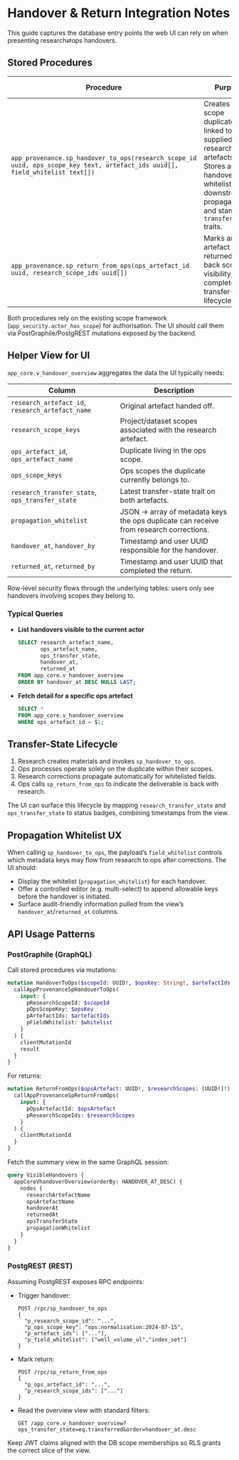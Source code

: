 # Handover & Return Integration Notes

This guide captures the database entry points the web UI can rely on when presenting research⇄ops handovers.

## Stored Procedures

| Procedure | Purpose | Typical Caller |
|-----------|---------|----------------|
| `app_provenance.sp_handover_to_ops(research_scope_id uuid, ops_scope_key text, artefact_ids uuid[], field_whitelist text[])` | Creates ops-scope duplicates linked to the supplied research artefacts. Stores a per-handover whitelist for downstream propagation and stamps `transfer_state` traits. | Research lab operators or API workflow controller. |
| `app_provenance.sp_return_from_ops(ops_artefact_id uuid, research_scope_ids uuid[])` | Marks an ops artefact as returned, adds back scope visibility, and completes the transfer-state lifecycle. | Ops lab techs / automation once deliverables are reconciled. |

Both procedures rely on the existing scope framework (`app_security.actor_has_scope`) for authorisation. The UI should call them via PostGraphile/PostgREST mutations exposed by the backend.

## Helper View for UI

`app_core.v_handover_overview` aggregates the data the UI typically needs:

| Column | Description |
|--------|-------------|
| `research_artefact_id`, `research_artefact_name` | Original artefact handed off. |
| `research_scope_keys` | Project/dataset scopes associated with the research artefact. |
| `ops_artefact_id`, `ops_artefact_name` | Duplicate living in the ops scope. |
| `ops_scope_keys` | Ops scopes the duplicate currently belongs to. |
| `research_transfer_state`, `ops_transfer_state` | Latest transfer-state trait on both artefacts. |
| `propagation_whitelist` | JSON → array of metadata keys the ops duplicate can receive from research corrections. |
| `handover_at`, `handover_by` | Timestamp and user UUID responsible for the handover. |
| `returned_at`, `returned_by` | Timestamp and user UUID that completed the return. |

Row-level security flows through the underlying tables: users only see handovers involving scopes they belong to.

### Typical Queries

- **List handovers visible to the current actor**
  ```sql
  SELECT research_artefact_name,
         ops_artefact_name,
         ops_transfer_state,
         handover_at,
         returned_at
  FROM app_core.v_handover_overview
  ORDER BY handover_at DESC NULLS LAST;
  ```
- **Fetch detail for a specific ops artefact**
  ```sql
  SELECT *
  FROM app_core.v_handover_overview
  WHERE ops_artefact_id = $1;
  ```

## Transfer-State Lifecycle

1. Research creates materials and invokes `sp_handover_to_ops`.  
2. Ops processes operate solely on the duplicate within their scopes.  
3. Research corrections propagate automatically for whitelisted fields.  
4. Ops calls `sp_return_from_ops` to indicate the deliverable is back with research.  

The UI can surface this lifecycle by mapping `research_transfer_state` and `ops_transfer_state` to status badges, combining timestamps from the view.

## Propagation Whitelist UX

When calling `sp_handover_to_ops`, the payload’s `field_whitelist` controls which metadata keys may flow from research to ops after corrections. The UI should:

- Display the whitelist (`propagation_whitelist`) for each handover.  
- Offer a controlled editor (e.g. multi-select) to append allowable keys before the handover is initiated.  
- Surface audit-friendly information pulled from the view’s `handover_at`/`returned_at` columns.

## API Usage Patterns

### PostGraphile (GraphQL)

Call stored procedures via mutations:

```graphql
mutation HandoverToOps($scopeId: UUID!, $opsKey: String!, $artefactIds: [UUID!]!, $whitelist: [String!]) {
  callAppProvenanceSpHandoverToOps(
    input: {
      pResearchScopeId: $scopeId
      pOpsScopeKey: $opsKey
      pArtefactIds: $artefactIds
      pFieldWhitelist: $whitelist
    }
  ) {
    clientMutationId
    result
  }
}
```

For returns:

```graphql
mutation ReturnFromOps($opsArtefact: UUID!, $researchScopes: [UUID!]!) {
  callAppProvenanceSpReturnFromOps(
    input: {
      pOpsArtefactId: $opsArtefact
      pResearchScopeIds: $researchScopes
    }
  ) {
    clientMutationId
  }
}
```

Fetch the summary view in the same GraphQL session:

```graphql
query VisibleHandovers {
  appCoreVhandoverOverview(orderBy: HANDOVER_AT_DESC) {
    nodes {
      researchArtefactName
      opsArtefactName
      handoverAt
      returnedAt
      opsTransferState
      propagationWhitelist
    }
  }
}
```

### PostgREST (REST)

Assuming PostgREST exposes RPC endpoints:

- Trigger handover:
  ```http
  POST /rpc/sp_handover_to_ops
  {
    "p_research_scope_id": "...",
    "p_ops_scope_key": "ops:normalisation:2024-07-15",
    "p_artefact_ids": ["..."],
    "p_field_whitelist": ["well_volume_ul","index_set"]
  }
  ```

- Mark return:
  ```http
  POST /rpc/sp_return_from_ops
  {
    "p_ops_artefact_id": "...",
    "p_research_scope_ids": ["..."]
  }
  ```

- Read the overview view with standard filters:
  ```http
  GET /app_core.v_handover_overview?ops_transfer_state=eq.transferred&order=handover_at.desc
  ```

Keep JWT claims aligned with the DB scope memberships so RLS grants the correct slice of the view.
